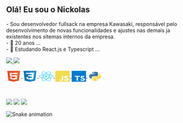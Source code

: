 ## Olá! Eu sou o Nickolas
<div>
  <p> 
    - Sou desenvolvedor fullsack na empresa Kawasaki, responsável pelo desenvolvimento de novas funcionalidades e ajustes nas demais ja existentes nos sitemas internos da empresa.<br>
    - 👨 20 anos ...<br>
    - 👀 Estudando React.js e Typescript ...
  </p>
  
</div>

<div>
  <a href="https://github.com/Nickolassilvaa">
  <img height="160em" src="https://github-readme-stats.vercel.app/api?username=Nickolassilvaa&show_icons=true&theme=dark&include_all_commits=true&count_private=true"/>
  <img height="160em" src="https://github-readme-stats.vercel.app/api/top-langs/?username=Nickolassilvaa&layout=compact&langs_count=100&theme=dark"/>
</div>
<br>
<div style="display: inline_block">
  <img align="center" alt="Rafa-HTML" height="30" width="40" src="https://raw.githubusercontent.com/devicons/devicon/master/icons/html5/html5-original.svg">
  <img align="center" alt="Rafa-CSS" height="30" width="40" src="https://raw.githubusercontent.com/devicons/devicon/master/icons/css3/css3-original.svg">
  <img align="center" alt="Rafa-React" height="30" width="40" src="https://raw.githubusercontent.com/devicons/devicon/master/icons/react/react-original.svg">
  <img align="center" alt="Rafa-Js" height="30" width="40" src="https://raw.githubusercontent.com/devicons/devicon/master/icons/javascript/javascript-plain.svg">
  <img align="center" alt="Rafa-Ts" height="30" width="40" src="https://raw.githubusercontent.com/devicons/devicon/master/icons/typescript/typescript-plain.svg">
  <img align="center" alt="Rafa-Python" height="30" width="40" src="https://raw.githubusercontent.com/devicons/devicon/master/icons/python/python-original.svg">

</div>
  
##
<br>  
<div>
  <a href="https://www.instagram.com/nickolas.silvaa" target="_blank"><img src="https://img.shields.io/badge/-Instagram-%23E4405F?style=for-the-badge&logo=instagram&logoColor=white" target="_blank"></a>
  <a href = "mailto:nickolascaragua@gmail.com"><img src="https://img.shields.io/badge/Gmail-D14836?style=for-the-badge&logo=gmail&logoColor=white" target="_blank"></a>
  <a href="https://www.linkedin.com/in/nickolas-rodrigues-b876a6210" target="_blank"><img src="https://img.shields.io/badge/-LinkedIn-%230077B5?style=for-the-badge&logo=linkedin&logoColor=white" target="_blank"></a>   
</div>

![Snake animation](https://github.com/Nickolassilvaa/Nickolassilvaa/blob/output/github-contribution-grid-snake.svg)

  
